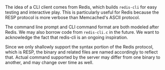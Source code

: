 The idea of a CLI client comes from Redis, which builds `redis-cli` for easy
testing and interactive play. This is particularly useful for Redis because
the RESP protocol is more verbose than Memcached's ASCII protocol.

The command line prompt and CLI command format are both modeled after Redis.
We may also borrow code from `redis-cli.c` in the future. We want to
acknowledge the fact that redis-cli is an ongoing inspiration.

Since we only shallowly support the syntax portion of the Redis protocol, which
is RESP, the binary and related files are named accordingly to reflect that.
Actual command supported by the server may differ from one binary to another,
and may change over time as well.
